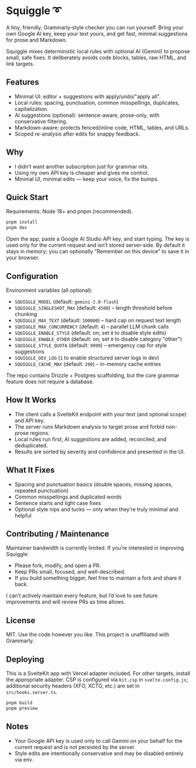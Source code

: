 # Squiggle ➰

A tiny, friendly, Grammarly‑style checker you can run yourself. Bring your own Google AI key, keep your text yours, and get fast, minimal suggestions for prose and Markdown.

Squiggle mixes deterministic local rules with optional AI (Gemini) to propose small, safe fixes. It deliberately avoids code blocks, tables, raw HTML, and link targets.

## Features

- Minimal UI: editor + suggestions with apply/undo/"apply all".
- Local rules: spacing, punctuation, common misspellings, duplicates, capitalization.
- AI suggestions (optional): sentence-aware, prose-only, with conservative filtering.
- Markdown-aware: protects fenced/inline code, HTML, tables, and URLs.
- Scoped re-analysis after edits for snappy feedback.

## Why

- I didn’t want another subscription just for grammar nits.
- Using my own API key is cheaper and gives me control.
- Minimal UI, minimal edits — keep your voice, fix the bumps.

## Quick Start

Requirements: Node 18+ and pnpm (recommended).

```sh
pnpm install
pnpm dev
```

Open the app, paste a Google AI Studio API key, and start typing. The key is used only for the current request and isn’t stored server‑side. By default it stays in memory; you can optionally “Remember on this device” to save it in your browser.

## Configuration

Environment variables (all optional):

- `SQUIGGLE_MODEL` (default: `gemini-2.0-flash`)
- `SQUIGGLE_SINGLESHOT_MAX` (default: `4500`) – length threshold before chunking
- `SQUIGGLE_MAX_TEXT` (default: `100000`) – hard cap on request text length
- `SQUIGGLE_MAX_CONCURRENCY` (default: `4`) – parallel LLM chunk calls
- `SQUIGGLE_ENABLE_STYLE` (default: on; set `0` to disable style edits)
- `SQUIGGLE_ENABLE_OTHER` (default: on; set `0` to disable category "other")
- `SQUIGGLE_STYLE_QUOTA` (default: `9999`) – emergency cap for style suggestions
- `SQUIGGLE_DEV_LOG` (`1` to enable structured server logs in dev)
- `SQUIGGLE_CACHE_MAX` (default: `200`) – in-memory cache entries

The repo contains Drizzle + Postgres scaffolding, but the core grammar feature does not require a database.

## How It Works

- The client calls a SvelteKit endpoint with your text (and optional scope) and API key.
- The server runs Markdown analysis to target prose and forbid non-prose regions.
- Local rules run first; AI suggestions are added, reconciled, and deduplicated.
- Results are sorted by severity and confidence and presented in the UI.

## What It Fixes

- Spacing and punctuation basics (double spaces, missing spaces, repeated punctuation)
- Common misspellings and duplicated words
- Sentence starts and light case fixes
- Optional style nips and tucks — only when they’re truly minimal and helpful

## Contributing / Maintenance

Maintainer bandwidth is currently limited. If you’re interested in improving Squiggle:

- Please fork, modify, and open a PR.
- Keep PRs small, focused, and well-described.
- If you build something bigger, feel free to maintain a fork and share it back.

I can’t actively maintain every feature, but I’d love to see future improvements and will review PRs as time allows.

## License

MIT. Use the code however you like. This project is unaffiliated with Grammarly.

## Deploying

This is a SvelteKit app with Vercel adapter included. For other targets, install the appropriate adapter. CSP is configured via `kit.csp` in `svelte.config.js`; additional security headers (XFO, XCTO, etc.) are set in `src/hooks.server.ts`.

```sh
pnpm build
pnpm preview
```

## Notes

- Your Google API key is used only to call Gemini on your behalf for the current request and is not persisted by the server.
- Style edits are intentionally conservative and may be disabled entirely via env.
